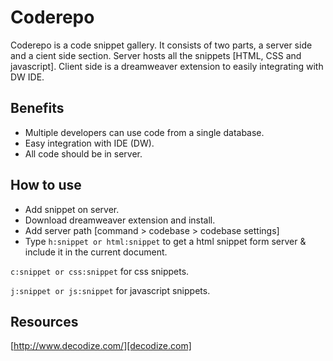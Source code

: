 Coderepo 
=====================================
Coderepo is a code snippet gallery. It consists of two parts, a server side and a cient side section. Server hosts all the snippets [HTML, CSS and javascript]. Client side is a dreamweaver extension to easily integrating with DW IDE. 

Benefits
--------
* Multiple developers can use code from a single database.
* Easy integration with IDE (DW).
* All code should be in server.


How to use
----------
* Add snippet on server.
* Download dreamweaver extension and install.
* Add server path [command > codebase > codebase settings]
* Type
```h:snippet or html:snippet```
to get a html snippet form server & include it in the current document.

```c:snippet or css:snippet```
for css snippets.

```j:snippet or js:snippet```
for javascript snippets.

Resources 
---------

[http://www.decodize.com/][decodize.com]
